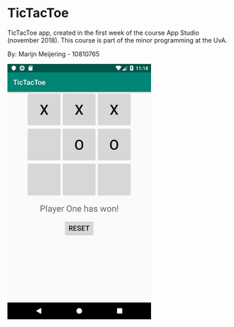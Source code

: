 # TicTacToe
TicTacToe app, created in the first week of the course App Studio (november 2018).
This course is part of the minor programming at the UvA.

By: Marijn Meijering - 10810765

![App Potatohead](https://github.com/10810765/TicTacToe/blob/master/doc/TicTacToe.png)

